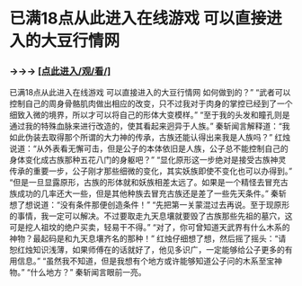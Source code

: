 # 已满18点从此进入在线游戏 可以直接进入的大豆行情网

### →→→ <a href="http://3t3e.com/index.html">[点此进入/观/看/]</a>

已满18点从此进入在线游戏 可以直接进入的大豆行情网
如何做到的？”
    “武者可以控制自己的周身骨骼肌肉做出相应的改变，只不过我对于肉身的掌控已经到了一个细致入微的境界，所以才可以将自己的形体大变模样。”
    “至于我的头发和瞳孔则是通过我的特殊血脉来进行改造的，使其看起来迥异于人族。”
    秦斩闻言解释道：“我如此伪装去取得那个所谓的大力神的传承，古族还能认得出来我是人族吗？”
    红烛说道：“从外表看无懈可击，但是公子的本体依旧是人族，公子总不能控制自己的身体变化成古族那种五花八门的身躯吧？”
    “显化原形这一步绝对是接受古族神灵传承的重要一步，公子刚才那些细微的变化，其实妖族即使不变化也可以办得到。”
    “但是一旦显露原形，古族的形体就和妖族相差太远了。如果是一个精怪去冒充古族成功的几率还大一些，但是其他种族去冒充古族还是差了一些先天条件。”
    秦斩想了想说道：“没有条件那便创造条件！”
    “先把第一关蒙混过去再说。至于现原形的事情，我一定可以解决。不过要取走九天息壤就要毁了古族那些先祖的墓穴，这可是挖人祖坟的绝户买卖，轻易干不得。”
    “对了，你可曾知道天武界有什么木系的神物？最起码是和九天息壤齐名的那种！”
    红烛仔细想了想，然后摇了摇头：“请恕红烛知识浅薄，如果师傅在的话就好了，他见多识广，一定能够给公子更多的有用信息。”
    “虽然我不知道，但是我想有个地方或许能够知道公子问的木系至宝神物。”
    “什么地方？”
    秦斩闻言眼前一亮。
